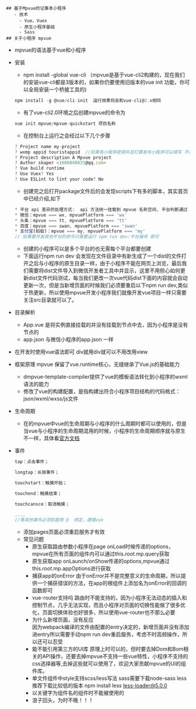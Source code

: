 
    ## 基于Mpvue的记事本小程序
       - 技术
         - Vue，Vuex
         - 原生小程序基础
         - Sass
    ## 关于小程序 mpvue

   - mpvue的语法基于vue和小程序

   * 安装

     - npm install -global vue-cli （mpvue是基于vue-cli2构建的，现在我们的安装vue-cli都是3版本的，如果你仍要使用旧版本的vue init 功能，你可以全局安装一个桥接工具的)

     ```js
     npm install -g @vue/cli-init  运行效果将会和vue-cli@2.x相同
     ```

     - 有了vue-cli2.0环境之后创建mpvue的命令为

     ```js
     vue init mpvue/mpvue-quickstart 项目名称
     ```

     * 在控制台上运行之会经过以下几个步骤 

     ```js
     ? Project name my-project
     ? wxmp appid touristappid  //如果有小程序密钥并且打算发布小程序可以填写 不过不填后面可以补救 
     ? Project description A Mpvue project
     ? Author skaper <1686048631@qq.com>
     ? Vue build runtime
     ? Use Vuex? Yes
     ? Use ESLint to lint your code? No
     ```

     - 创建完之后打开package文件后的会发现scripts下有多的脚本，其实首页中已经介绍,如下

     ```js
     * 平台 api 差异的处理方式:  api 方法统一挂载到 mpvue 名称空间, 平台判断通过 mpvuePlatform 特征字符串
     * 微信：mpvue === wx, mpvuePlatform === 'wx'
     * 头条：mpvue === tt, mpvuePlatform === 'tt'
     * 百度：mpvue === swan, mpvuePlatform === 'swan'
     * 支付宝(蚂蚁)：mpvue === my, mpvuePlatform === 'my'
     // 如果要开发其他平台的命令只需要运行 npm run dev:平台编号 即可   
     ```

     - 创建的小程序可以是多个平台的也无需每个平台都要创建
     - 下面运行npm run dev 会发现在文件目录中有新生成了一个dist的文件打开之后与小程序的原生目录一样，由于小程序不能在网页上浏览，最后我们需要将dist文件导入到微信开发者工具中并显示，这里不用担心如何更新dist文件代码测试，每当我们更改一次vue代码dist下面的内容就会自动更新一次，但是当新增页面的时候我们必须要重启以下npm run dev,类似于热更新，所以使用mpvue开发小程序我们就像开发vue项目一样只需要关注src目录就可以了。

  * 目录解析

    - App.vue 是将实例直接挂载的并没有挂载到节点中去，因为小程序是没有节点的
    - app.json 与微信小程序的app.json 一样  

  * 在开发时使用vue语法即可 div就用div就可以不用改用view

  * 框架原理 mpvue 保留了vue.runtime核心，无缝继承了Vue.js的基础能力

    - dmpvue-template-compiler提供了vue的模板语法转化到小程序的wxml语法的能力
    - 修改了vue的构建配置，是指构建出符合小程序项目结构的代码格式：json/wxml/wxss/js文件

  * 生命周期

    - 在的mpvue中vue的生命周期与小程序的什么周期时都可以使用的，但是当vue与小程序的生命周期混用的时候，小程序的生命周期顺序就与原生不一样，具体看[官方文档](http://mpvue.com/mpvue/)

  * 事件

    ```js
    tap：点击事件；
    
    longtap：长按事件；
    
    touchstart：触摸开始；
    
    touchend：触摸结束；
    
    touchcansce：取消触摸；
    
    ....
    //等其他事件必须前面用 @  绑定，遵循vue
    ```

    * 添加pages页面必须重启服务才有效
    * 常见问题
      - 原生获取路由参数小程序在page onLoad时候传递的options，mpvue在所有页面的组件内可以通过this.$root.$mp.query获取
      - 原生获取app onLaunch/onShow传递的options,mpvue通过this.$root.$mp.appOptions进行获取
      - 捕获app的onError
        由于onError并不是完整意义的生命周期，所以提供一个捕获错误的方法，在app的根组件上添加名为onError的回调的函数即可
      - vue-router支持吗
        路由时不能支持的，因为小程序无法动态的插入和控制节点，几乎无法实现，而且小程序对页面的切换性能做了很多优化，页面切换体验也好很多，所以使用vue-router也不那么必要
      - 为什么新增页面，没有反应  
        因为webpack编译的文件由配置的entry决定的，新增页面并没有添加进entry所以需要手动npm run dev重启服务，考虑不时高频操作，所以还可以忍受
      - 能不能引用第三方的UI库
        原理上时可以的，但时要去掉Dom和Bom相关的API操作，还要去掉mpvue不支持一些vue特性，小程序不支持的css选择器等,去掉这些就可以使用了，欢迎大家贡献mpvue的UI的组件库。
      - 单文件组件中style支持scss/less写法
        sass需要下载node-sass 
        less推荐下载比较低的版本 npm install less less-loader@5.0.0   
      - 以关键字为组件名的组件时不能被使用的   
      - 浪子回头，为时不晚！！！
